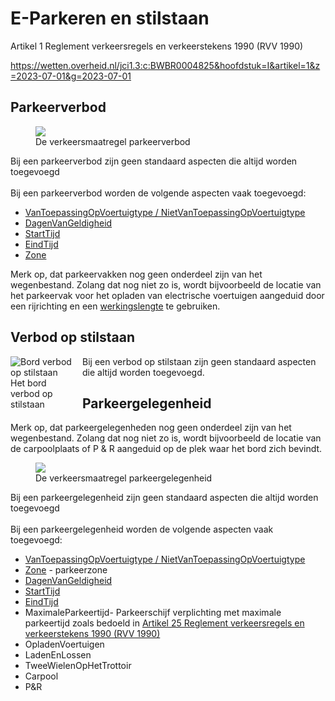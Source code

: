 # E-Parkeren en stilstaan

Artikel 1 Reglement verkeersregels en verkeerstekens 1990 (RVV 1990)

https://wetten.overheid.nl/jci1.3:c:BWBR0004825&hoofdstuk=I&artikel=1&z=2023-07-01&g=2023-07-01

## Parkeerverbod

<figure style="width:100%">
<img src="./hoofdstukken/media/parkeerverbod.PNG">
<figcaption>De verkeersmaatregel parkeerverbod</caption>
</figure>


Bij een parkeerverbod zijn geen standaard aspecten die altijd worden toegevoegd
<br><br>
Bij een parkeerverbod worden de volgende aspecten vaak toegevoegd:

* [VanToepassingOpVoertuigtype / NietVanToepassingOpVoertuigtype](#voertuigtypen) 
* [DagenVanGeldigheid](#dag-en-uur)
* [StartTijd](#dag-en-uur)
* [EindTijd](#dag-en-uur)
* [Zone](#zone)

Merk op, dat parkeervakken nog geen onderdeel zijn van het wegenbestand. Zolang dat nog niet zo is, wordt bijvoorbeeld de locatie van het parkeervak voor het opladen van electrische voertuigen aangeduid door een rijrichting en een [werkingslengte](#werkingslengte) te gebruiken.


## Verbod op stilstaan

<figure style="float: left; margin: 0 15px 15px 0; width: 100px">
<img src="./hoofdstukken/media/verbodopstilstaan.PNG" alt="Bord verbod op stilstaan">
<figcaption>Het bord verbod op stilstaan</figcaption>
</figure>

Bij een verbod op stilstaan zijn geen standaard aspecten die altijd worden toegevoegd.

## Parkeergelegenheid
Merk op, dat parkeergelegenheden nog geen onderdeel zijn van het wegenbestand. Zolang dat nog niet zo is, wordt bijvoorbeeld de locatie van de carpoolplaats of P & R aangeduid op de plek waar het bord zich bevindt.

<figure>
<img src="./hoofdstukken/media/parkeergelegenheid.PNG">
<figcaption>De verkeersmaatregel parkeergelegenheid</caption>
</figure>

Bij een parkeergelegenheid zijn geen standaard aspecten die altijd worden toegevoegd
<br><br>
Bij een parkeergelegenheid worden de volgende aspecten vaak toegevoegd:

* [VanToepassingOpVoertuigtype / NietVanToepassingOpVoertuigtype](#voertuigtypen) 
* [Zone](#zone) - parkeerzone
* [DagenVanGeldigheid](#dag-en-uur)
* [StartTijd](#dag-en-uur)
* [EindTijd](#dag-en-uur)
* MaximaleParkeertijd- Parkeerschijf verplichting met maximale parkeertijd zoals bedoeld in [Artikel 25 Reglement verkeersregels en verkeerstekens 1990 (RVV 1990)](https://wetten.overheid.nl/jci1.3:c:BWBR0004825&hoofdstuk=II&paragraaf=10&artikel=25&z=2023-07-01&g=2023-07-01)
* OpladenVoertuigen
* LadenEnLossen
* TweeWielenOpHetTrottoir
* Carpool
* P&R

